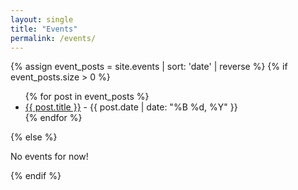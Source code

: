 ```yaml
---
layout: single
title: "Events"
permalink: /events/
---
```


{% assign event_posts = site.events | sort: 'date' | reverse %}
{% if event_posts.size > 0 %}
<ul>
  {% for post in event_posts %}
    <li>
      <a href="{{ post.url }}">{{ post.title }}</a> - {{ post.date | date: "%B %d, %Y" }}
    </li>
  {% endfor %}
</ul>
{% else %}
<p>No events for now!</p>
{% endif %}
